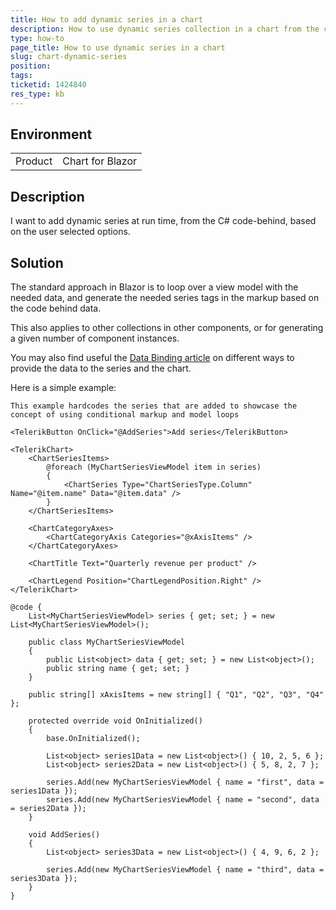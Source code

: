 ```yaml
---
title: How to add dynamic series in a chart
description: How to use dynamic series collection in a chart from the code-behind.
type: how-to
page_title: How to use dynamic series in a chart
slug: chart-dynamic-series
position: 
tags: 
ticketid: 1424840 
res_type: kb
---
```


## Environment

<table>
    <tbody>
        <tr>
            <td>Product</td>
            <td>Chart for Blazor</td>
        </tr>
    </tbody>
</table>


## Description

I want to add dynamic series at run time, from the C# code-behind, based on the user selected options.


## Solution

The standard approach in Blazor is to loop over a view model with the needed data, and generate the needed series tags in the markup based on the code behind data.

This also applies to other collections in other components, or for generating a given number of component instances.

You may also find useful the [Data Binding article](slug:components/chart/databind) on different ways to provide the data to the series and the chart.


Here is a simple example:

````RAZOR
This example hardcodes the series that are added to showcase the concept of using conditional markup and model loops

<TelerikButton OnClick="@AddSeries">Add series</TelerikButton>

<TelerikChart>
    <ChartSeriesItems>
        @foreach (MyChartSeriesViewModel item in series)
        {
            <ChartSeries Type="ChartSeriesType.Column" Name="@item.name" Data="@item.data" />
        }
    </ChartSeriesItems>

    <ChartCategoryAxes>
        <ChartCategoryAxis Categories="@xAxisItems" />
    </ChartCategoryAxes>

    <ChartTitle Text="Quarterly revenue per product" />

    <ChartLegend Position="ChartLegendPosition.Right" />
</TelerikChart>

@code {
    List<MyChartSeriesViewModel> series { get; set; } = new List<MyChartSeriesViewModel>();

    public class MyChartSeriesViewModel
    {
        public List<object> data { get; set; } = new List<object>();
        public string name { get; set; }
    }

    public string[] xAxisItems = new string[] { "Q1", "Q2", "Q3", "Q4" };

    protected override void OnInitialized()
    {
        base.OnInitialized();

        List<object> series1Data = new List<object>() { 10, 2, 5, 6 };
        List<object> series2Data = new List<object>() { 5, 8, 2, 7 };

        series.Add(new MyChartSeriesViewModel { name = "first", data = series1Data });
        series.Add(new MyChartSeriesViewModel { name = "second", data = series2Data });
    }

    void AddSeries()
    {
        List<object> series3Data = new List<object>() { 4, 9, 6, 2 };

        series.Add(new MyChartSeriesViewModel { name = "third", data = series3Data });
    }
}
````

